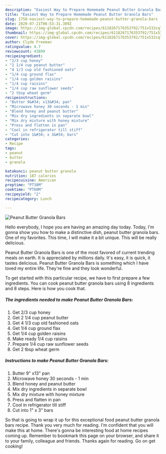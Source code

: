 ```yaml
---
description: "Easiest Way to Prepare Homemade Peanut Butter Granola Bars"
title: "Easiest Way to Prepare Homemade Peanut Butter Granola Bars"
slug: 1750-easiest-way-to-prepare-homemade-peanut-butter-granola-bars
date: 2020-07-21T06:53:31.389Z
image: https://img-global.cpcdn.com/recipes/6118267176353792/751x532cq70/peanut-butter-granola-bars-recipe-main-photo.jpg
thumbnail: https://img-global.cpcdn.com/recipes/6118267176353792/751x532cq70/peanut-butter-granola-bars-recipe-main-photo.jpg
cover: https://img-global.cpcdn.com/recipes/6118267176353792/751x532cq70/peanut-butter-granola-bars-recipe-main-photo.jpg
author: Clyde Freeman
ratingvalue: 4.7
reviewcount: 43899
recipeingredient:
- "2/3 cup honey"
- "2 1/4 cup peanut butter"
- "4 1/3 cup old fashioned oats"
- "1/4 cup ground flax"
- "1/4 cup golden raisins"
- "1/4 cup raisins"
- "1/4 cup raw sunflower seeds"
- "2 tbsp wheat germ"
recipeinstructions:
- "Butter 9&#34; x13&#34; pan"
- "Microwave honey 30 seconds - 1 min"
- "Blend honey and peanut butter"
- "Mix dry ingredients in separate bowl"
- "Mix dry mixture with honey mixture"
- "Press and flatten in pan"
- "Cool in refrigerator till stiff"
- "Cut into 1&#34; x 3&#34; bars"
categories:
- Recipe
tags:
- peanut
- butter
- granola

katakunci: peanut butter granola 
nutrition: 187 calories
recipecuisine: American
preptime: "PT38M"
cooktime: "PT60M"
recipeyield: "2"
recipecategory: Lunch

---
```



![Peanut Butter Granola Bars](https://img-global.cpcdn.com/recipes/6118267176353792/751x532cq70/peanut-butter-granola-bars-recipe-main-photo.jpg)

Hello everybody, I hope you are having an amazing day today. Today, I'm gonna show you how to make a distinctive dish, peanut butter granola bars. One of my favorites. This time, I will make it a bit unique. This will be really delicious.

Peanut Butter Granola Bars is one of the most favored of current trending meals on earth. It is appreciated by millions daily. It's easy, it is quick, it tastes delicious. Peanut Butter Granola Bars is something which I have loved my entire life. They're fine and they look wonderful.




To get started with this particular recipe, we have to first prepare a few ingredients. You can cook peanut butter granola bars using 8 ingredients and 8 steps. Here is how you cook that.

<!--inarticleads1-->

##### The ingredients needed to make Peanut Butter Granola Bars:

1. Get 2/3 cup honey
1. Get 2 1/4 cup peanut butter
1. Get 4 1/3 cup old fashioned oats
1. Get 1/4 cup ground flax
1. Get 1/4 cup golden raisins
1. Make ready 1/4 cup raisins
1. Prepare 1/4 cup raw sunflower seeds
1. Get 2 tbsp wheat germ




<!--inarticleads2-->

##### Instructions to make Peanut Butter Granola Bars:

1. Butter 9&#34; x13&#34; pan
1. Microwave honey 30 seconds - 1 min
1. Blend honey and peanut butter
1. Mix dry ingredients in separate bowl
1. Mix dry mixture with honey mixture
1. Press and flatten in pan
1. Cool in refrigerator till stiff
1. Cut into 1&#34; x 3&#34; bars




So that is going to wrap it up for this exceptional food peanut butter granola bars recipe. Thank you very much for reading. I'm confident that you will make this at home. There's gonna be interesting food at home recipes coming up. Remember to bookmark this page on your browser, and share it to your family, colleague and friends. Thanks again for reading. Go on get cooking!
